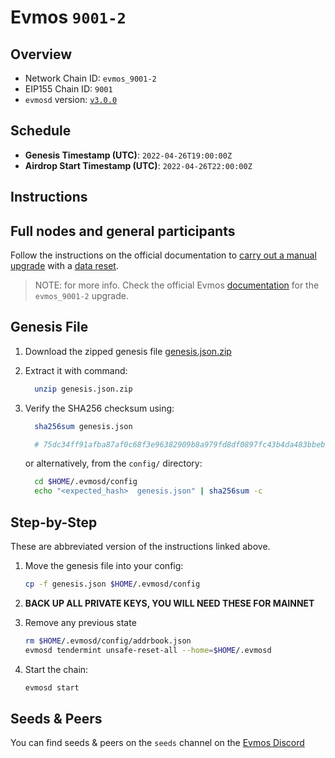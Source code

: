 # Evmos `9001-2`

## Overview

- Network Chain ID: `evmos_9001-2`
- EIP155 Chain ID: `9001`
- `evmosd` version: [`v3.0.0`](https://github.com/tharsis/evmos/releases)

## Schedule

- **Genesis Timestamp (UTC)**: `2022-04-26T19:00:00Z`
- **Airdrop Start Timestamp (UTC)**: `2022-04-26T22:00:00Z`

## Instructions

## Full nodes and general participants

Follow the instructions on the official documentation to [carry out a manual upgrade](https://docs.evmos.org/validators/upgrades/manual.html) with a [data reset](https://docs.evmos.org/validators/upgrades/manual.html#_3-data-reset).

> NOTE: for more info. Check the official Evmos [documentation](https://docs.evmos.org/validators/upgrades/upgrades.html) for the `evmos_9001-2` upgrade.

## Genesis File

1. Download the zipped genesis file [genesis.json.zip](./genesis.json.zip)

2. Extract it with command:

    ```bash
      unzip genesis.json.zip
    ```

3. Verify the SHA256 checksum using:

    ```bash
      sha256sum genesis.json

      # 75dc34ff91afba87af0c68f3e96382909b8a979fd8df0897fc43b4da483bbeb1  genesis.json
    ```

    or alternatively, from the `config/` directory:

    ```bash
      cd $HOME/.evmosd/config
      echo "<expected_hash>  genesis.json" | sha256sum -c
    ```

## Step-by-Step

These are abbreviated version of the instructions linked above.

1. Move the genesis file into your config:

    ```bash
    cp -f genesis.json $HOME/.evmosd/config
    ```

2. **BACK UP ALL PRIVATE KEYS, YOU WILL NEED THESE FOR MAINNET**
3. Remove any previous state

    ```bash
    rm $HOME/.evmosd/config/addrbook.json
    evmosd tendermint unsafe-reset-all --home=$HOME/.evmosd
    ```

4. Start the chain:

    ```bash
    evmosd start
    ```

## Seeds & Peers

You can find seeds & peers on the `seeds` channel on the [Evmos Discord](https://discord.gg/evmos)
